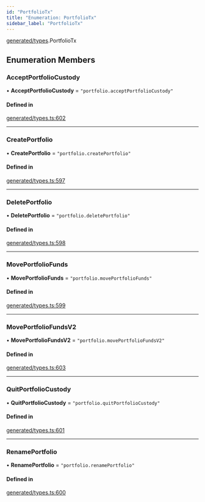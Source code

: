 ```yaml
---
id: "PortfolioTx"
title: "Enumeration: PortfolioTx"
sidebar_label: "PortfolioTx"
---
```


[generated/types](../../../../modules/Generated/Types/Types.md).PortfolioTx

## Enumeration Members

### AcceptPortfolioCustody

• **AcceptPortfolioCustody** = ``"portfolio.acceptPortfolioCustody"``

#### Defined in

[generated/types.ts:602](https://github.com/PolymeshAssociation/polymesh-sdk/blob/95e180d28/src/generated/types.ts#L602)

___

### CreatePortfolio

• **CreatePortfolio** = ``"portfolio.createPortfolio"``

#### Defined in

[generated/types.ts:597](https://github.com/PolymeshAssociation/polymesh-sdk/blob/95e180d28/src/generated/types.ts#L597)

___

### DeletePortfolio

• **DeletePortfolio** = ``"portfolio.deletePortfolio"``

#### Defined in

[generated/types.ts:598](https://github.com/PolymeshAssociation/polymesh-sdk/blob/95e180d28/src/generated/types.ts#L598)

___

### MovePortfolioFunds

• **MovePortfolioFunds** = ``"portfolio.movePortfolioFunds"``

#### Defined in

[generated/types.ts:599](https://github.com/PolymeshAssociation/polymesh-sdk/blob/95e180d28/src/generated/types.ts#L599)

___

### MovePortfolioFundsV2

• **MovePortfolioFundsV2** = ``"portfolio.movePortfolioFundsV2"``

#### Defined in

[generated/types.ts:603](https://github.com/PolymeshAssociation/polymesh-sdk/blob/95e180d28/src/generated/types.ts#L603)

___

### QuitPortfolioCustody

• **QuitPortfolioCustody** = ``"portfolio.quitPortfolioCustody"``

#### Defined in

[generated/types.ts:601](https://github.com/PolymeshAssociation/polymesh-sdk/blob/95e180d28/src/generated/types.ts#L601)

___

### RenamePortfolio

• **RenamePortfolio** = ``"portfolio.renamePortfolio"``

#### Defined in

[generated/types.ts:600](https://github.com/PolymeshAssociation/polymesh-sdk/blob/95e180d28/src/generated/types.ts#L600)
